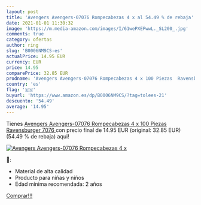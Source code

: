 ```yaml
---
layout: post
title: 'Avengers Avengers-07076 Rompecabezas 4 x al 54.49 % de rebaja'
date: 2021-01-01 11:30:32
image: 'https://m.media-amazon.com/images/I/61wePXEPwwL._SL200_.jpg'
comments: true
category: ofertas
author: ring
slug: 'B0006NM9CS-es'
actualPrice: 14.95 EUR
currency: EUR
price: 14.95
comparePrice: 32.85 EUR
prodname: 'Avengers Avengers-07076 Rompecabezas 4 x 100 Piezas  Ravensburger 7076 '
country: 'es'
flag: '🇪🇸'
buyurl: 'https://www.amazon.es/dp/B0006NM9CS/?tag=tolees-21'
descuento: '54.49'
average: '14.95'
---
```


Tienes [Avengers Avengers-07076 Rompecabezas 4 x 100 Piezas  Ravensburger 7076 ](https://www.amazon.es/dp/B0006NM9CS/?tag=tolees-21) con precio final de  14.95 EUR (original: 32.85 EUR) (54.49 %  de rebaja) aqui!

[![Avengers Avengers-07076 Rompecabezas 4 x](https://m.media-amazon.com/images/I/61wePXEPwwL._SL200_.jpg)](https://www.amazon.es/dp/B0006NM9CS/?tag=tolees-21)

🔎:

- Material de alta calidad
- Producto para niñas y niños
- Edad mínima recomendada: 2 años

[Comprar!!!](https://www.amazon.es/dp/B0006NM9CS/?tag=tolees-21)
